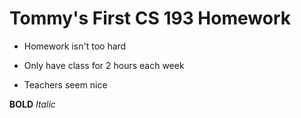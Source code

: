 # Tommy's First CS 193 Homework

- Homework isn't too hard

- Only have class for 2 hours each week

- Teachers seem nice


**BOLD** 
_Italic_
